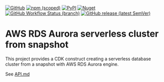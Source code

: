 [![GitHub](https://img.shields.io/github/license/pepperize/cdk-serverless-cluster-from-snapshot?style=flat-square)](https://github.com/pepperize/cdk-serverless-cluster-from-snapshot/blob/main/LICENSE)
[![npm (scoped)](https://img.shields.io/npm/v/@pepperize/cdk-serverless-cluster-from-snapshot?style=flat-square)](https://www.npmjs.com/package/@pepperize/cdk-serverless-cluster-from-snapshot)
[![PyPI](https://img.shields.io/pypi/v/pepperize.cdk-serverless-cluster-from-snapshot?style=flat-square)](https://pypi.org/project/pepperize.cdk-serverless-cluster-from-snapshot/)
[![Nuget](https://img.shields.io/nuget/v/Pepperize.CDK.ServerlessClusterFromSnapshot?style=flat-square)](https://www.nuget.org/packages/Pepperize.CDK.TerraformStateBackend/)
[![GitHub Workflow Status (branch)](https://img.shields.io/github/workflow/status/pepperize/cdk-serverless-cluster-from-snapshot/release/main?label=release&style=flat-square)](https://github.com/pepperize/cdk-serverless-cluster-from-snapshot/actions/workflows/release.yml)
[![GitHub release (latest SemVer)](https://img.shields.io/github/v/release/pepperize/cdk-serverless-cluster-from-snapshot?sort=semver&style=flat-square)](https://github.com/pepperize/cdk-serverless-cluster-from-snapshot/releases)

# AWS RDS Aurora serverless cluster from snapshot

This project provides a CDK construct creating a serverless database cluster from a snapshot with AWS RDS Aurora engine.

See [API.md](https://github.com/pepperize/cdk-serverless-cluster-from-snapshot/blob/main/API.md)
